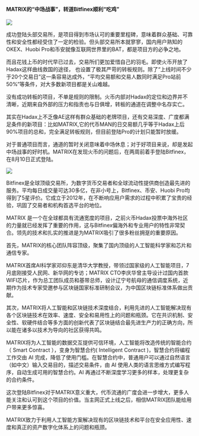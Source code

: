 #### MATRIX的“中场战事”，转道Bitfinex顺利“吃鸡”

![](https://i.imgur.com/2sZh5oT.jpg)

成功登陆头部交易所，是项目得到市场认可的重要里程碑，意味着群众基础、可靠性和安全性都经受住了一定的检验。但头部交易所本就寥寥，国内用户熟知的OKEX、Huobi Pro和币安就像互联网世界里的BAT，都是项目方的必争之地。

而且花钱上币的时代早已过去，交易所们更加爱惜自己的羽毛。即使火币开放了Hadax这样曲线救国的途径， 也设置了极其严苛的转板规则。除了“上线时间不少于20个交易日”这一条容易达成外，“平均交易额和交易人数同时满足Pro站前50%”等条件，对大多数新项目都是关山难越。

没有成功转板的项目，不单是规则的限制。火币内部对Hadax的定位和边界并不清晰，近期来自外部的压力和指责也与日俱增，转板的通道在调整中名存实亡。

其实在Hadax上不乏像AE这样有群众基础的老牌项目，还有交易深度、广度都满足条件的新项目：比如MATRIX,它的代币MAN的日交易额几乎等于Hadax上后90%项目的总和，完全满足转板规则，但目前登陆Pro的计划只能暂时放缓。

对于普通项目而言，通道的暂时关闭意味着中场休息；对于好项目来说，却是发起中场战事的好时机。MATRIX在发现火币的问题后，在两周前着手登陆Bitfinex，在8月10日正式登陆。

![](https://i.imgur.com/8GMpzyn.jpg)

Bitfinex是全球顶级交易所，为数字货币交易者和全球流动性提供商创造最先进的服务。平均每日成交量可达30多亿，在非小号上，Bitfinex、币安、Huobi Pro均得到了5星评价。它成立于2012年，在不断响应用户需求的过程中积累了宝贵的经验，巩固了交易者和机构首选平台的地位。

MATRIX 是一个在全球都具有流通宽度的项目，之前火币Hadax投票中海外社区的力量就已经发挥了重要的作用，这与Bitfinex偏海外和专业用户的特性非常契合。领先的技术和扎实的推进是为MATRIX吸引了很多粉丝拥趸的重要原因。

首先，MATRIX的核心团队阵容顶级，聚集了国内顶级的人工智能科学家和芯片和通信专家。

MATRIX首席AI科学家邓仰东是清华大学教授，带领过国家级的人工智能项目，7月底刚接受人民网、新华网的专访；MATRIX CTO李庆华曾主导设计过国内首款WIFI芯片，作为总工团队成员和基带总师，设计辽宁号航母的通信调度系统，近期作为技术专家受邀参与区块链国家标准研制会议，为中国区块链标准体系做出贡献。


其次，MATRIX将人工智能和区块链技术深度结合，利用先进的人工智能解决现有各个区块链技术在效率、速度、安全和易用性上的问题和瓶颈。它在共识机制、安全性、软硬件结合等多方面的创新代表了区块链结合最先进生产力的正确方向，所以能在诸多以技术为导向的社区获得共鸣。

MATRIX将为人工智能的数据交互提供可信环境，人工智能将改造传统的智能合约（ Smart Contract ），变身为智慧合约( Intelligent Contract )，智慧合约将编程工作交由 AI 完成，降低了使用门槛。在智慧合约中，普通用户可以通过自然语言（如中文）输入交易目的，描述交易条件，由 AI 使用人类的语言思维方式编写程序，自动生成可用的智慧合约。AI 再通过不断深度学习更多的样本，处理更复杂的合约条件。

这次登陆Bitfinex对于MATRIX意义重大，代币流通的广度会进一步增大，更多人能关注和认可到这个项目的价值。当主网正式上线之后，相信MATRIX团队能给用户带来更多惊喜。

MATRIX致力于利用人工智能方案解决现有的区块链技术和平台在安全应用性、速度和真正的资产数字化体系上的问题和瓶颈。